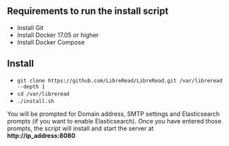 ## Requirements to run the install script
* Install Git
* Install Docker 17.05 or higher
* Install Docker Compose

## Install
* `git clone https://github.com/LibreRead/LibreRead.git /var/libreread --depth 1`
* `cd /var/libreread`
* `./install.sh`

You will be prompted for Domain address, SMTP settings and Elasticsearch prompts (if you want to enable Elasticsearch). Once you have entered those prompts, the script will install and start the server at **http://ip_address:8080**
